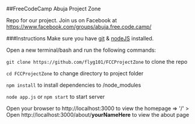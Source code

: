 ##FreeCodeCamp Abuja Project Zone

Repo for our project.
Join us on Facebook at https://www.facebook.com/groups/abuja.free.code.camp/

###Instructions
Make sure you have [git](https://git-scm.org) & [nodeJS](https://nodejs.org)  installed.

Open a new terminal/bash and run the following commands:


`git clone https://github.com/flyg101/FCCProjectZone` to clone the repo


`cd FCCProjectZone` to change directory to project folder


`npm install` to install dependencies to /node_modules


`node app.js` or `npm start` to start server



Open your browser to http://localhost:3000 to view the homepage => '/' > 
Open http://localhost:3000/about/**__yourNameHere__** to view the about page